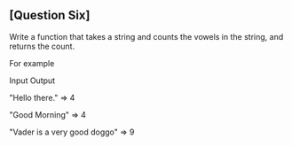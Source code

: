 ## [Question Six]


Write a function that takes a string and counts the vowels in the string, and returns the count.

For example

Input            Output

"Hello there." => 4

"Good Morning" => 4

"Vader is a very good doggo" => 9